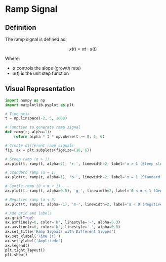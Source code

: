 # Ramp Signal

## Definition

The ramp signal is defined as:

$$x(t) = \alpha t \cdot u(t)$$

Where:
- $\alpha$ controls the slope (growth rate)
- $u(t)$ is the unit step function

## Visual Representation

```python
import numpy as np
import matplotlib.pyplot as plt

# Time axis
t = np.linspace(-2, 5, 1000)

# Function to generate ramp signal
def ramp(t, alpha=1):
    return alpha * t * np.where(t >= 0, 1, 0)

# Create different ramp signals
fig, ax = plt.subplots(figsize=(10, 6))

# Steep ramp (α > 1)
ax.plot(t, ramp(t, alpha=2), 'r-', linewidth=2, label='α > 1 (Steep slope)')

# Standard ramp (α = 1)
ax.plot(t, ramp(t, alpha=1), 'b-', linewidth=2, label='α = 1 (Standard slope)')

# Gentle ramp (0 < α < 1)
ax.plot(t, ramp(t, alpha=0.5), 'g-', linewidth=2, label='0 < α < 1 (Gentle slope)')

# Negative ramp (α < 0)
ax.plot(t, ramp(t, alpha=-1), 'm-', linewidth=2, label='α < 0 (Negative slope)')

# Add grid and labels
ax.grid(True)
ax.axhline(y=0, color='k', linestyle='-', alpha=0.3)
ax.axvline(x=0, color='k', linestyle='-', alpha=0.3)
ax.set_title('Ramp Signals with Different Slopes')
ax.set_xlabel('Time (t)')
ax.set_ylabel('Amplitude')
ax.legend()
plt.tight_layout()
plt.show()

```
